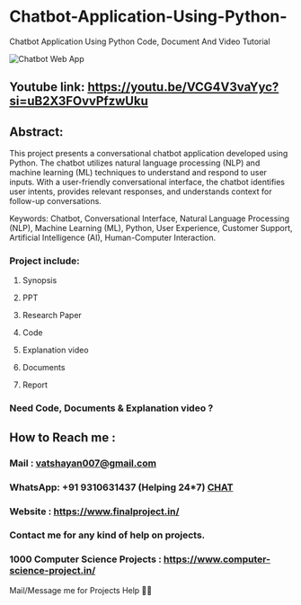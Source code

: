# Chatbot-Application-Using-Python-
Chatbot Application Using Python Code, Document And Video Tutorial

![Chatbot Web App](https://github.com/user-attachments/assets/974245af-7d94-4014-a4c8-2e5ca8014c40)

## Youtube link: https://youtu.be/VCG4V3vaYyc?si=uB2X3FOvvPfzwUku

## Abstract:
This project presents a conversational chatbot application developed using Python. The chatbot utilizes natural language processing (NLP) and machine learning (ML) techniques to understand and respond to user inputs. With a user-friendly conversational interface, the chatbot identifies user intents, provides relevant responses, and understands context for follow-up conversations.

Keywords:
Chatbot, Conversational Interface, Natural Language Processing (NLP), Machine Learning (ML), Python, User Experience, Customer Support, Artificial Intelligence (AI), Human-Computer Interaction.

### Project include: 

1. Synopsis

2. PPT

3. Research Paper


4. Code

5. Explanation video

6. Documents

7. Report


### Need Code, Documents & Explanation video ? 

## How to Reach me :

### Mail : vatshayan007@gmail.com 

### WhatsApp: +91 9310631437 (Helping 24*7) **[CHAT](https://wa.me/message/CHWN2AHCPMAZK1)** 

### Website : https://www.finalproject.in/

### Contact me for any kind of help on projects.
### 1000 Computer Science Projects : https://www.computer-science-project.in/


Mail/Message me for Projects Help 🙏🏻
